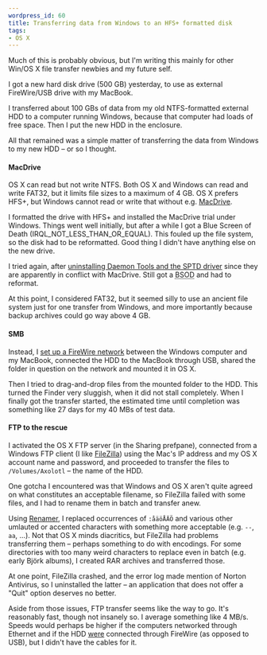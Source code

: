 ```yaml
--- 
wordpress_id: 60
title: Transferring data from Windows to an HFS+ formatted disk
tags: 
- OS X
---
```

Much of this is probably obvious, but I'm writing this mainly for other Win/OS X file transfer newbies and my future self.

I got a new hard disk drive (500 GB) yesterday, to use as external FireWire/USB drive with my MacBook.

I transferred about 100 GBs of data from my old NTFS-formatted external HDD to a computer running Windows, because that computer had loads of free space. Then I put the new HDD in the enclosure.

All that remained was a simple matter of transferring the data from Windows to my new HDD &ndash; or so I thought.

<!--more-->

<h4>MacDrive</h4>

OS X can read but not write NTFS. Both OS X and Windows can read and write FAT32, but it limits file sizes to a maximum of 4 GB. OS X prefers HFS+, but Windows cannot read or write that without e.g. <a href="http://www.mediafour.com/products/macdrive6/">MacDrive</a>.

I formatted the drive with HFS+ and installed the MacDrive trial under Windows. Things went well initially, but after a while I got a Blue Screen of Death (IRQL_NOT_LESS_THAN_OR_EQUAL). This fouled up the file system, so the disk had to be reformatted. Good thing I didn't have anything else on the new drive.

I tried again, after <a href="http://assist.mediafour.com/index.php?_a=knowledgebase&_j=questiondetails&_i=77">uninstalling Daemon Tools and the SPTD driver</a> since they are apparently in conflict with MacDrive. Still got a <abbr title="Blue Screen of Death">BSOD</abbr> and had to reformat.

At this point, I considered FAT32, but it seemed silly to use an ancient file system just for one transfer from Windows, and more importantly because backup archives could go way above 4 GB.

<h4>SMB</h4>

Instead, I <a href="http://www.networkworld.com/columnists/2006/050106internet.html">set up a FireWire network</a> between the Windows computer and my MacBook, connected the HDD to the MacBook through USB, shared the folder in question on the network and mounted it in OS X.

Then I tried to drag-and-drop files from the mounted folder to the HDD. This turned the Finder very sluggish, when it did not stall completely. When I finally got the transfer started, the estimated time until completion was something like 27 days for my 40 MBs of test data.

<h4>FTP to the rescue</h4>

I activated the OS X FTP server (in the Sharing prefpane), connected from a Windows FTP client (I like <a href="http://filezilla.sourceforge.net/">FileZilla</a>) using the Mac's IP address and my OS X account name and password, and proceeded to transfer the files to <code>/Volumes/Axolotl</code> &ndash; the name of the HDD.

One gotcha I encountered was that Windows and OS X aren't quite agreed on what constitutes an acceptable filename, so FileZilla failed with some files, and I had to rename them in batch and transfer anew.

Using <a href="http://www.albert.nu/programs/renamer/main.htm">Renamer</a>, I replaced occurrences of <code>:åäöÅÄÖ</code> and various other umlauted or accented characters with something more acceptable (e.g. <code>--</code>, <code>aa</code>, &hellip;). Not that OS X minds diacritics, but FileZilla had problems transferring them &ndash; perhaps something to do with encodings. For some directories with too many weird characters to replace even in batch (e.g. early Björk albums), I created RAR archives and transferred those.

At one point, FileZilla crashed, and the error log made mention of Norton Antivirus, so I uninstalled the latter &ndash; an application that does not offer a "Quit" option deserves no better.

Aside from those issues, FTP transfer seems like the way to go. It's reasonably fast, though not insanely so. I average something like 4 MB/s. Speeds would perhaps be higher if the computers networked through Ethernet and if the HDD <a href="http://en.wikipedia.org/wiki/Subjunctive_mood#Form">were</a> connected through FireWire (as opposed to USB), but I didn't have the cables for it.
